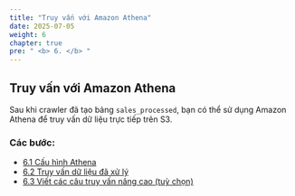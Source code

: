 ```yaml
---
title: "Truy vấn với Amazon Athena"
date: 2025-07-05
weight: 6
chapter: true
pre: " <b> 6. </b> "
---
```


## Truy vấn với Amazon Athena

Sau khi crawler đã tạo bảng `sales_processed`, bạn có thể sử dụng Amazon Athena để truy vấn dữ liệu trực tiếp trên S3.

### Các bước:

- [6.1 Cấu hình Athena](./6.1-configure-athena)
- [6.2 Truy vấn dữ liệu đã xử lý](./6.2-basic-query)
- [6.3 Viết các câu truy vấn nâng cao (tuỳ chọn)](./6.3-advanced-queries)
